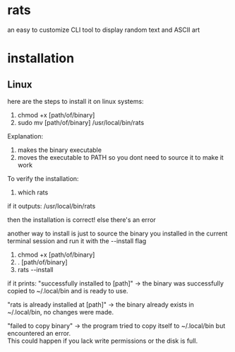 # rats
an easy to customize CLI tool to display random text and ASCII art

# installation
## Linux
here are the steps to install it on linux systems:
1. chmod +x [path/of/binary]
2. sudo mv [path/of/binary] /usr/local/bin/rats

Explanation:
1. makes the binary executable
2. moves the executable to PATH so you dont need to source it to make it work

To verify the installation:
1. which rats

if it outputs:
/usr/local/bin/rats

then the installation is correct!
else there's an error

another way to install is just to source the binary you installed in the current terminal session
and run it with the --install flag

1. chmod +x [path/of/binary]
2. . [path/of/binary]
3. rats --install

if it prints:
"successfully installed to [path]" -> the binary was successfully copied to ~/.local/bin and is ready to use.

"rats is already installed at [path]" -> the binary already exists in ~/.local/bin, no changes were made.

"failed to copy binary" -> the program tried to copy itself to ~/.local/bin but encountered an error.  
   This could happen if you lack write permissions or the disk is full.